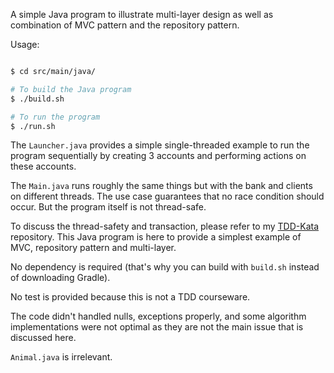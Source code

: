 A simple Java program to illustrate multi-layer design as well as combination of MVC pattern and the repository pattern.

Usage:

```bash

$ cd src/main/java/

# To build the Java program
$ ./build.sh

# To run the program
$ ./run.sh

```

The `Launcher.java` provides a simple single-threaded example to run the program sequentially by creating 3 accounts and 
performing actions on these accounts.

The `Main.java` runs roughly the same things but with the bank and clients on different threads. The use case guarantees
that no race condition should occur. But the program itself is not thread-safe.

To discuss the thread-safety and transaction, please refer to my [TDD-Kata](https://github.com/kokoro-aya/TDD-Kata) 
repository. This Java program is here to provide a simplest example of MVC, repository pattern and multi-layer.

No dependency is required (that's why you can build with `build.sh` instead of downloading Gradle).

No test is provided because this is not a TDD courseware.

The code didn't handled nulls, exceptions properly, and some algorithm implementations were not optimal as they are not 
the main issue that is discussed here.

`Animal.java` is irrelevant.